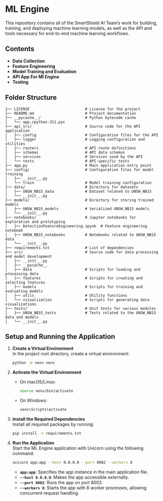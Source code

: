 # ML Engine

This repository contains all of the SmartShield AI Team’s work for building, training, and deploying machine learning models, as well as the API and tools necessary for end-to-end machine learning workflows.

## Contents

- **Data Collection**
- **Feature Engineering**
- **Model Training and Evaluation**
- **API App For Ml Engine**
- **Testing**

## Folder Structure

```plaintext
├── LICENSE                         # License for the project
├── README.md                       # Project documentation
├── __pycache__/                    # Python bytecode cache
│   └── app.cpython-311.pyc
├── api_src/                        # Source code for the API application
│   ├── config                      # Configuration files for the API
│   ├── logger                      # Logging configuration and utilities
│   ├── routers                     # API route definitions
│   ├── schemas                     # API data schemas
│   ├── services                    # Services used by the API
│   └── tests                       # API-specific tests
├── app.py                          # Main application entry point
├── config/                         # Configuration files for model training
│   ├── __init__.py
│   └── train                       # Model training configuration
├── data/                           # Directory for datasets
│   ├── UNSW_NB15_data              # Dataset related to UNSW_NB15
│   └── __init__.py
├── models/                         # Directory for storing trained models
│   ├── UNSW_NB15_models            # Serialized UNSW_NB15 models
│   └── __init__.py
├── notebooks/                      # Jupyter notebooks for exploration and prototyping
│   ├── DetectionFeatureEngineering.ipynb  # Feature engineering notebook
│   ├── UNSW_NB15_notebooks         # Notebooks related to UNSW_NB15 data
│   └── __init__.py
├── requirements.txt                # List of dependencies
├── src/                            # Source code for data processing and model development
│   ├── __init__.py
│   ├── __pycache__
│   ├── data                        # Scripts for loading and processing data
│   ├── features                    # Scripts for creating and selecting features
│   ├── models                      # Scripts for training and evaluating models
│   ├── utils                       # Utility functions
│   └── visualization               # Scripts for generating data visualizations
├── tests/                          # Unit tests for various modules
│   ├── UNSW_NB15_tests             # Tests related to the UNSW_NB15 data and models
│   └── __init__.py
```

## Setup and Running the Application

1. **Create a Virtual Environment**  
   In the project root directory, create a virtual environment:
   ```bash
   python -m venv venv
   ```

2. **Activate the Virtual Environment**  
   - On macOS/Linux:
     ```bash
     source venv/bin/activate
     ```
   - On Windows:
     ```bash
     venv\Scripts\activate
     ```

3. **Install the Required Dependencies**  
   Install all required packages by running:
   ```bash
   pip install -r requirements.txt
   ```

4. **Run the Application**  
   Start the ML Engine application with Uvicorn using the following command:
   ```bash
   uvicorn app:app --host 0.0.0.0 --port 8002 --workers 8
   ```

   - **`app:app`**: Specifies the app instance in the main application file.
   - **`--host 0.0.0.0`**: Makes the app accessible externally.
   - **`--port 8002`**: Runs the app on port 8002.
   - **`--workers 8`**: Starts the app with 8 worker processes, allowing concurrent request handling.

